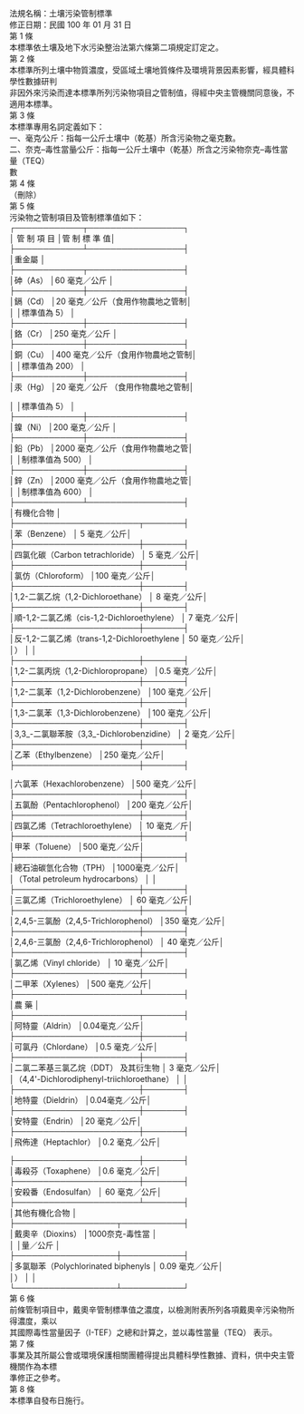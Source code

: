 法規名稱：土壤污染管制標準  
修正日期：民國 100 年 01 月 31 日  
第 1 條  
本標準依土壤及地下水污染整治法第六條第二項規定訂定之。  
第 2 條  
本標準所列土壤中物質濃度，受區域土壤地質條件及環境背景因素影響，經具體科學性數據研判  
非因外來污染而達本標準所列污染物項目之管制值，得經中央主管機關同意後，不適用本標準。  
第 3 條  
本標準專用名詞定義如下：  
一、毫克∕公斤：指每一公斤土壤中（乾基）所含污染物之毫克數。  
二、奈克–毒性當量∕公斤：指每一公斤土壤中（乾基）所含之污染物奈克–毒性當量（TEQ）  
數  
第 4 條  
（刪除）  
第 5 條  
污染物之管制項目及管制標準值如下：  
┌────────────┬─────────────────┐  
│ 管 制 項 目 │管 制 標 準 值│  
├────────────┴─────────────────┤  
│重金屬 │  
├────────────┬─────────────────┤  
│砷（As） │60 毫克／公斤 │  
├────────────┼─────────────────┤  
│鎘（Cd） │20 毫克／公斤（食用作物農地之管制│  
│ │標準值為 5） │  
├────────────┼─────────────────┤  
│鉻（Cr） │250 毫克／公斤 │  
├────────────┼─────────────────┤  
│銅（Cu） │400 毫克／公斤（食用作物農地之管制│  
│ │標準值為 200） │  
├────────────┼─────────────────┤  
│汞（Hg） │20 毫克／公斤 （食用作物農地之管制│  


│ │標準值為 5） │  
├────────────┼─────────────────┤  
│鎳（Ni） │200 毫克／公斤 │  
├────────────┼─────────────────┤  
│鉛（Pb） │2000 毫克／公斤（食用作物農地之管│  
│ │制標準值為 500） │  
├────────────┼─────────────────┤  
│鋅（Zn） │2000 毫克／公斤（食用作物農地之管│  
│ │制標準值為 600） │  
├────────────┴─────────────────┤  
│有機化合物 │  
├──────────────────────┬───────┤  
│苯（Benzene） │ 5 毫克／公斤│  
├──────────────────────┼───────┤  
│四氯化碳（Carbon tetrachloride） │ 5 毫克／公斤│  
├──────────────────────┼───────┤  
│氯仿（Chloroform） │100 毫克／公斤│  
├──────────────────────┼───────┤  
│1,2-二氯乙烷（1,2-Dichloroethane） │ 8 毫克／公斤│  
├──────────────────────┼───────┤  
│順-1,2-二氯乙烯（cis-1,2-Dichloroethylene） │ 7 毫克／公斤│  
├──────────────────────┼───────┤  
│反-1,2-二氯乙烯（trans-1,2-Dichloroethylene │ 50 毫克／公斤│  
│） │ │  
├──────────────────────┼───────┤  
│1,2-二氯丙烷（1,2-Dichloropropane） │0.5 毫克／公斤│  
├──────────────────────┼───────┤  
│1,2-二氯苯（1,2-Dichlorobenzene） │100 毫克／公斤│  
├──────────────────────┼───────┤  
│1,3-二氯苯（1,3-Dichlorobenzene） │100 毫克／公斤│  
├──────────────────────┼───────┤  
│3,3_-二氯聯苯胺（3,3_-Dichlorobenzidine） │ 2 毫克／公斤│  
├──────────────────────┼───────┤  
│乙苯（Ethylbenzene） │250 毫克／公斤│  
├──────────────────────┼───────┤  


│六氯苯（Hexachlorobenzene） │500 毫克／公斤│  
├──────────────────────┼───────┤  
│五氯酚（Pentachlorophenol） │200 毫克／公斤│  
├──────────────────────┼───────┤  
│四氯乙烯（Tetrachloroethylene） │ 10 毫克／斤│  
├──────────────────────┼───────┤  
│甲苯（Toluene） │500 毫克／公斤│  
├──────────────────────┼───────┤  
│總石油碳氫化合物（TPH） │1000毫克／公斤│  
│（Total petroleum hydrocarbons） │ │  
├──────────────────────┼───────┤  
│三氯乙烯（Trichloroethylene） │ 60 毫克／公斤│  
├──────────────────────┼───────┤  
│2,4,5-三氯酚（2,4,5-Trichlorophenol） │350 毫克／公斤│  
├──────────────────────┼───────┤  
│2,4,6-三氯酚（2,4,6-Trichlorophenol） │ 40 毫克／公斤│  
├──────────────────────┼───────┤  
│氯乙烯（Vinyl chloride） │ 10 毫克／公斤│  
├──────────────────────┼───────┤  
│二甲苯（Xylenes） │500 毫克／公斤│  
├──────────────────────┴───────┤  
│農 藥 │  
├──────────────────────┬───────┤  
│阿特靈（Aldrin） │0.04毫克／公斤│  
├──────────────────────┼───────┤  
│可氯丹（Chlordane） │0.5 毫克／公斤│  
├──────────────────────┼───────┤  
│二氯二苯基三氯乙烷（DDT） 及其衍生物 │ 3 毫克／公斤│  
│（4,4'-Dichlorodiphenyl-triichloroethane） │ │  
├──────────────────────┼───────┤  
│地特靈（Dieldrin） │0.04毫克／公斤│  
├──────────────────────┼───────┤  
│安特靈（Endrin） │20 毫克／公斤│  
├──────────────────────┼───────┤  
│飛佈達（Heptachlor） │0.2 毫克／公斤│  


├──────────────────────┼───────┤  
│毒殺芬（Toxaphene） │0.6 毫克／公斤│  
├──────────────────────┼───────┤  
│安殺番（Endosulfan） │ 60 毫克／公斤│  
├──────────────────────┴───────┤  
│其他有機化合物 │  
├──────────────────┬───────────┤  
│戴奧辛（Dioxins） │1000奈克-毒性當 │  
│ │量／公斤 │  
├──────────────────┼───────────┤  
│多氯聯苯（Polychlorinated biphenyls │ 0.09 毫克／公斤│  
│） │ │  
└──────────────────┴───────────┘  
第 6 條  
前條管制項目中，戴奧辛管制標準值之濃度，以檢測附表所列各項戴奧辛污染物所得濃度，乘以  
其國際毒性當量因子（I-TEF）之總和計算之，並以毒性當量（TEQ） 表示。  
第 7 條  
事業及其所屬公會或環境保護相關團體得提出具體科學性數據、資料，供中央主管機關作為本標  
準修正之參考。  
第 8 條  
本標準自發布日施行。  


